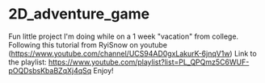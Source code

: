 # 2D_adventure_game
Fun little project I'm doing while on a 1 week "vacation" from college.
Following this tutorial from RyiSnow on youtube (https://www.youtube.com/channel/UCS94AD0gxLakurK-6jnqV1w)
Link to the playlist: https://www.youtube.com/playlist?list=PL_QPQmz5C6WUF-pOQDsbsKbaBZqXj4qSq
Enjoy!

